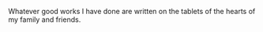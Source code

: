 Whatever good works I have done are written on the tablets of the hearts of my family and friends. 

